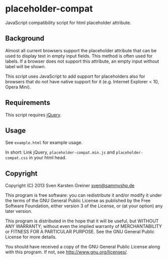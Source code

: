 placeholder-compat
==================

JavaScript compatibility script for html placeholder attribute.


Background
----------

Almost all current browsers support the placeholder attribute that can be used to display text in empty input fields. This method is often used for labels. If a browser does not support this attribute, an empty input without label will be shown.

This script uses JavaScript to add support for placeholders also for browsers that do not have native support for it (e.g. Internet Explorer < 10, Opera Mini).


Requirements
------------

This script requires [jQuery](http://jquery.com/).


Usage
-----

See ```example.html``` for example usage.

In short: Link jQuery, ```placeholder-compat.min.js``` and ```placeholder-compat.css``` in your html head.


Copyright
---------

Copyright (C) 2013 Sven Karsten Greiner <sven@sammyshp.de>

This program is free software: you can redistribute it and/or modify
it under the terms of the GNU General Public License as published by
the Free Software Foundation, either version 3 of the License, or
(at your option) any later version.

This program is distributed in the hope that it will be useful,
but WITHOUT ANY WARRANTY; without even the implied warranty of
MERCHANTABILITY or FITNESS FOR A PARTICULAR PURPOSE. See the
GNU General Public License for more details.

You should have received a copy of the GNU General Public License
along with this program. If not, see <http://www.gnu.org/licenses/>.
